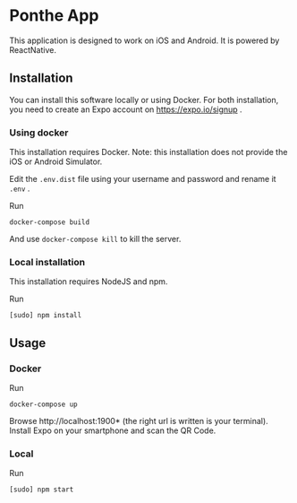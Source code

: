 # Ponthe App

This application is designed to work on iOS and Android. It is powered by ReactNative.

## Installation
You can install this software locally or using Docker. For both installation, you need to create an Expo account on https://expo.io/signup .

### Using docker
This installation requires Docker. Note: this installation does not provide the iOS or Android Simulator.

Edit the `.env.dist` file using your username and password and rename it `.env` .

Run

```
docker-compose build
```

And use `docker-compose kill` to kill the server.

### Local installation
This installation requires NodeJS and npm.

Run

```
[sudo] npm install
```

## Usage

### Docker

Run

```
docker-compose up
```
Browse http://localhost:1900* (the right url is written is your terminal).
Install Expo on your smartphone and scan the QR Code.


### Local

Run

```
[sudo] npm start
```
